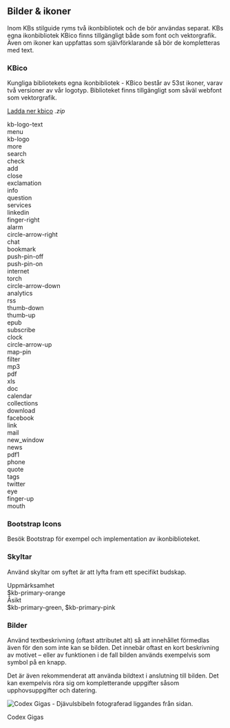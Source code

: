 ## Bilder & ikoner
Inom KBs stilguide ryms två ikonbibliotek och de bör användas separat. KBs egna ikonbibliotek KBico finns tillgängligt både som font och vektorgrafik. Även om ikoner kan uppfattas som självförklarande så bör de kompletteras med text.

### KBico
Kungliga bibliotekets egna ikonbibliotek - KBico består av 53st ikoner, varav två versioner av vår logotyp. Biblioteket finns tillgängligt som såväl webfont som vektorgrafik.

<span class="badge bg-info badge-icon text-dark"><i class="kbico-download"></i></span> <a  class="btn btn-outline-primary btn-round" href="dl/kbico.zip">Ladda ner kbico</a> <i>.zip</i>

<div class="example-block example-icons bg-light">
        <div><span><i class="kbico-kb-logo-text"></i></span>
            <span>kb-logo-text</span></div>
        <div><span><i class="kbico-menu"></i></span>
            <span>menu</span></div>
        <div><span><i class="kbico-kb-logo"></i></span>
            <span>kb-logo</span></div>
        <div><span><i class="kbico-more"></i></span>
            <span>more</span></div>
        <div><span><i class="kbico-search"></i></span>
            <span>search</span></div>
        <div><span><i class="kbico-check"></i></span>
            <span>check</span></div>
        <div><span><i class="kbico-add"></i></span>
            <span>add</span></div>
        <div><span><i class="kbico-close"></i></span>
            <span>close</span></div>
        <div><span><i class="kbico-exclamation"></i></span>
            <span>exclamation</span></div>
        <div><span><i class="kbico-info"></i></span>
            <span>info</span></div>
        <div><span><i class="kbico-question"></i></span>
            <span>question</span></div>
        <div><span><i class="kbico-services"></i></span>
            <span>services</span></div>
        <div><span><i class="kbico-linkedin"></i></span>
            <span>linkedin</span></div>
        <div><span><i class="kbico-finger-right"></i></span>
            <span>finger-right</span></div>
        <div><span><i class="kbico-alarm"></i></span>
            <span>alarm</span></div>
        <div><span><i class="kbico-circle-arrow-right"></i></span>
            <span>circle-arrow-right</span></div>
        <div><span><i class="kbico-chat"></i></span>
            <span>chat</span></div>
        <div><span><i class="kbico-bookmark"></i></span>
            <span>bookmark</span></div>
        <div><span><i class="kbico-push-pin-off"></i></span>
            <span>push-pin-off</span></div>
        <div><span><i class="kbico-push-pin-on"></i></span>
            <span>push-pin-on</span></div>
        <div><span><i class="kbico-internet"></i></span>
            <span>internet</span></div>
        <div><span><i class="kbico-torch"></i></span>
            <span>torch</span></div>
        <div><span><i class="kbico-circle-arrow-down"></i></span>
            <span>circle-arrow-down</span></div>
        <div><span><i class="kbico-analytics"></i></span>
            <span>analytics</span></div>
        <div><span><i class="kbico-rss"></i></span>
            <span>rss</span></div>
        <div><span><i class="kbico-thumb-down"></i></span>
            <span>thumb-down</span></div>
        <div><span><i class="kbico-thumb-up"></i></span>
            <span>thumb-up</span></div>
        <div><span><i class="kbico-epub"></i></span>
            <span>epub</span></div>
        <div><span><i class="kbico-subscribe"></i></span>
            <span>subscribe</span></div>
        <div><span><i class="kbico-clock"></i></span>
            <span>clock</span></div>
        <div><span><i class="kbico-circle-arrow-up"></i></span>
            <span>circle-arrow-up</span></div>
        <div><span><i class="kbico-map-pin"></i></span>
            <span>map-pin</span></div>
        <div><span><i class="kbico-filter"></i></span>
            <span>filter</span></div>
        <div><span><i class="kbico-mp3"></i></span>
            <span>mp3</span></div>
        <div><span><i class="kbico-pdf"></i></span>
            <span>pdf</span></div>
        <div><span><i class="kbico-xls"></i></span>
            <span>xls</span></div>
        <div><span><i class="kbico-doc"></i></span>
            <span>doc</span></div>
        <div><span><i class="kbico-calendar"></i></span>
            <span>calendar</span></div>
        <div><span><i class="kbico-collections"></i></span>
            <span>collections</span></div>
        <div><span><i class="kbico-download"></i></span>
            <span>download</span></div>
        <div><span><i class="kbico-facebook"></i></span>
            <span>facebook</span></div>
        <div><span><i class="kbico-link"></i></span>
            <span>link</span></div>
        <div><span><i class="kbico-mail"></i></span>
            <span>mail</span></div>
        <div><span><i class="kbico-new_window"></i></span>
            <span>new_window</span></div>
        <div><span><i class="kbico-news"></i></span>
            <span>news</span></div>
        <div><span><i class="kbico-pdf1"></i></span>
            <span>pdf1</span></div>
        <div><span><i class="kbico-phone"></i></span>
            <span>phone</span></div>
        <div><span><i class="kbico-quote"></i></span>
            <span>quote</span></div>
        <div><span><i class="kbico-tags"></i></span>
            <span>tags</span></div>
        <div><span><i class="kbico-twitter"></i></span>
            <span>twitter</span></div>
        <div><span><i class="kbico-eye"></i></span>
            <span>eye</span></div>
        <div><span><i class="kbico-finger-up"></i></span>
            <span>finger-up</span></div>
        <div><span><i class="kbico-mouth"></i></span>
            <span>mouth</span></div>
</div>

### Bootstrap Icons
Besök Bootstrap för exempel och implementation av ikonbiblioteket.

### Skyltar
Använd skyltar om syftet är att lyfta fram ett specifikt budskap.

<div class="example-block example-badges bg-light">
<div class="row my-2">
<div class="col-5 col-xs-3 col-lg-4 col-xl-3 d-flex align-items-center">
<span class="badge bg-info badge-icon text-dark mx-1 mx-md-2"><i class="kbico-download"></i></span>
<span class="badge bg-info badge-icon text-dark mx-1 mx-md-2"><i class="kbico-eye"></i></span>
<span class="badge bg-info badge-icon text-dark mx-1 mx-md-2"><i class="kbico-exclamation"></i></span>
</div>
<div class="col-7 col-xs-9 col-lg-8 col-xl-9">
    <div class="label">Uppmärksamhet</div>
    <div class="description">$kb-primary-orange</div>
</div>
</div>
<div class="row my-2">
<div class="col-5 col-xs-3 col-lg-4 col-xl-3 d-flex align-items-center">
<span class="badge bg-kb-primary-green badge-icon text-dark mx-1 mx-md-2"><i class="kbico-thumb-up"></i></span>
<span class="badge bg-kb-primary-pink badge-icon text-dark mx-1 mx-md-2"><i class="kbico-thumb-down"></i></span>
</div>
<div class="col-7 col-xs-9 col-lg-8 col-xl-9">
    <div class="label">Åsikt</div>
    <div class="description">$kb-primary-green, $kb-primary-pink</div>
</div>
</div>
</div>

### Bilder
Använd textbeskrivning (oftast attributet alt) så att innehållet förmedlas även för den som inte kan se bilden. Det innebär oftast en kort beskrivning av motivet – eller av funktionen i de fall bilden används exempelvis som symbol på en knapp.

Det är även rekommenderat att använda bildtext i anslutning till bilden. Det kan exempelvis röra sig om kompletterande uppgifter såsom upphovsuppgifter och datering.

<div>
    <img class="img-fluid" src="img/Codex_Gigas_liggande_format_beskuren.jpg" alt="Codex Gigas - Djävulsbibeln fotograferad liggandes från sidan."/>
    <p class="img-desc text-end">Codex Gigas</p>
</div>
